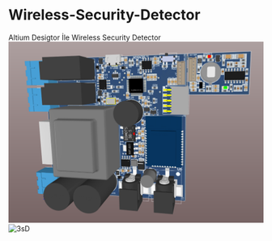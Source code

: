 # Wireless-Security-Detector
 Altium Desigtor İle Wireless Security Detector
![3D](https://github.com/mesihcelik/Wireless-Security-Detector/blob/main/info/3D%20PCB%20G%C3%B6r%C3%BCn%C3%BCm.PNG)
![3sD](https://github.com/mesihcelik/Wireless-Security-Detector/blob/3943b2fdb7053dc3f2acb4884bc9f80482722b77/info/Microcontroller%20Schematic.png)
